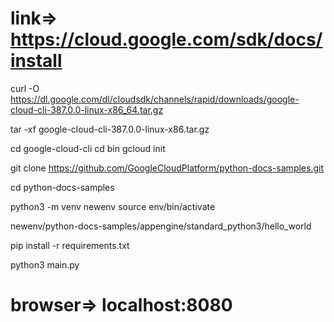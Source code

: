 # link=> https://cloud.google.com/sdk/docs/install

curl -O https://dl.google.com/dl/cloudsdk/channels/rapid/downloads/google-cloud-cli-387.0.0-linux-x86_64.tar.gz

tar -xf google-cloud-cli-387.0.0-linux-x86.tar.gz

cd google-cloud-cli
cd bin
gcloud init

git clone https://github.com/GoogleCloudPlatform/python-docs-samples.git

cd python-docs-samples

python3 -m venv newenv
source env/bin/activate

newenv/python-docs-samples/appengine/standard_python3/hello_world

pip install -r requirements.txt

python3 main.py


# browser=> localhost:8080
